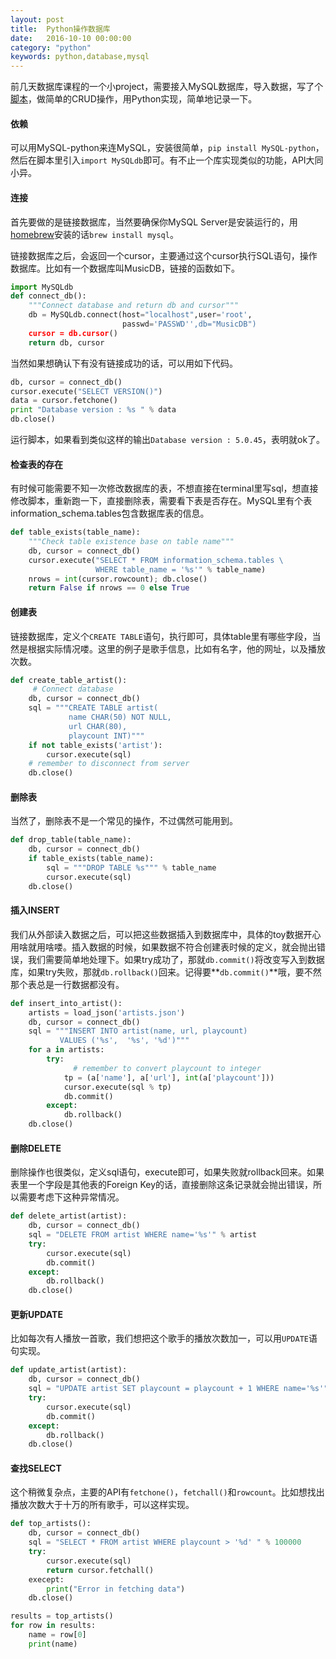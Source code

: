 ```yaml
---
layout: post
title:  Python操作数据库
date:   2016-10-10 00:00:00
category: "python"
keywords: python,database,mysql
---
```



前几天数据库课程的一个小project，需要接入MySQL数据库，导入数据，写了个[脚本](https://github.com/lyltj2010/MusicDB/blob/master/get_data/write_to_db.py)，做简单的CRUD操作，用Python实现，简单地记录一下。

#### 依赖
可以用MySQL-python来连MySQL，安装很简单，`pip install MySQL-python`，然后在脚本里引入`import MySQLdb`即可。有不止一个库实现类似的功能，API大同小异。

#### 连接
首先要做的是链接数据库，当然要确保你MySQL Server是安装运行的，用[homebrew](http://brew.sh/)安装的话`brew install mysql`。  

链接数据库之后，会返回一个cursor，主要通过这个cursor执行SQL语句，操作数据库。比如有一个数据库叫MusicDB，链接的函数如下。

```python
import MySQLdb
def connect_db():
    """Connect database and return db and cursor"""
    db = MySQLdb.connect(host="localhost",user='root',
                     	 passwd='PASSWD'',db="MusicDB")
    cursor = db.cursor()
    return db, cursor
```

当然如果想确认下有没有链接成功的话，可以用如下代码。  

```python
db, cursor = connect_db()
cursor.execute("SELECT VERSION()")
data = cursor.fetchone()
print "Database version : %s " % data
db.close()
```

运行脚本，如果看到类似这样的输出`Database version : 5.0.45`，表明就ok了。

#### 检查表的存在
有时候可能需要不知一次修改数据库的表，不想直接在terminal里写sql，想直接修改脚本，重新跑一下，直接删除表，需要看下表是否存在。MySQL里有个表information_schema.tables包含数据库表的信息。

```python
def table_exists(table_name):
    """Check table existence base on table name"""
    db, cursor = connect_db()
    cursor.execute("SELECT * FROM information_schema.tables \
                   WHERE table_name = '%s'" % table_name)
    nrows = int(cursor.rowcount); db.close()
    return False if nrows == 0 else True
```

#### 创建表
链接数据库，定义个`CREATE TABLE`语句，执行即可，具体table里有哪些字段，当然是根据实际情况喽。这里的例子是歌手信息，比如有名字，他的网址，以及播放次数。

```python
def create_table_artist():
	 # Connect database
    db, cursor = connect_db()
    sql = """CREATE TABLE artist(
             name CHAR(50) NOT NULL,
             url CHAR(80),
             playcount INT)"""
    if not table_exists('artist'):
        cursor.execute(sql)
    # remember to disconnect from server
    db.close()
```

#### 删除表
当然了，删除表不是一个常见的操作，不过偶然可能用到。

```python
def drop_table(table_name):
    db, cursor = connect_db()
    if table_exists(table_name):
        sql = """DROP TABLE %s""" % table_name
        cursor.execute(sql)
    db.close()
```

#### 插入INSERT
我们从外部读入数据之后，可以把这些数据插入到数据库中，具体的toy数据开心用啥就用啥喽。插入数据的时候，如果数据不符合创建表时候的定义，就会抛出错误，我们需要简单地处理下。如果try成功了，那就`db.commit()`将改变写入到数据库，如果try失败，那就`db.rollback()`回来。记得要**`db.commit()`**哦，要不然那个表总是一行数据都没有。

```python
def insert_into_artist():
    artists = load_json('artists.json')       
    db, cursor = connect_db()
    sql = """INSERT INTO artist(name, url, playcount)
           VALUES ('%s',  '%s', '%d')"""
    for a in artists:
        try:
        	  # remember to convert playcount to integer
            tp = (a['name'], a['url'], int(a['playcount']))
            cursor.execute(sql % tp)
            db.commit()
        except:
            db.rollback()
    db.close()
```

#### 删除DELETE
删除操作也很类似，定义sql语句，execute即可，如果失败就rollback回来。如果表里一个字段是其他表的Foreign Key的话，直接删除这条记录就会抛出错误，所以需要考虑下这种异常情况。

```python
def delete_artist(artist):
	db, cursor = connect_db()
	sql = "DELETE FROM artist WHERE name='%s'" % artist
	try:
		cursor.execute(sql)
   		db.commit()
   	except:
   		db.rollback()
   	db.close()	
```

#### 更新UPDATE
比如每次有人播放一首歌，我们想把这个歌手的播放次数加一，可以用`UPDATE`语句实现。

```python
def update_artist(artist):
	db, cursor = connect_db()
	sql = "UPDATE artist SET playcount = playcount + 1 WHERE name='%s'" % artist
	try:
		cursor.execute(sql)
   		db.commit()
   	except:
   		db.rollback()
   	db.close()	
```

#### 查找SELECT
这个稍微复杂点，主要的API有`fetchone()`，`fetchall()`和`rowcount`。比如想找出播放次数大于十万的所有歌手，可以这样实现。

```python
def top_artists():
	db, cursor = connect_db()
	sql = "SELECT * FROM artist WHERE playcount > '%d' " % 100000
	try:
		cursor.execute(sql)
		return cursor.fetchall()
	execept:
		print("Error in fetching data")
	db.close()

results = top_artists()
for row in results:
	name = row[0]
	print(name)	
```

